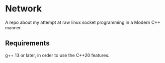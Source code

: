 # Network

A repo about my attempt at raw linux socket programming in a Modern C++ manner.

## Requirements

g++ 13 or later, in order to use the C++20 features.

